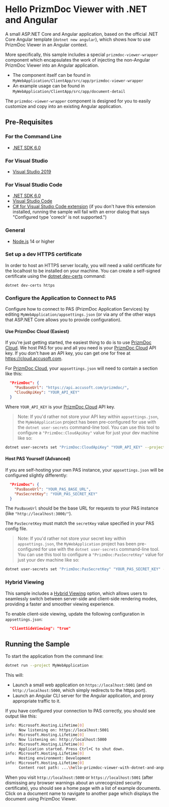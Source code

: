 # Hello PrizmDoc Viewer with .NET and Angular

A small ASP.NET Core and Angular application, based on the official .NET Core Angular template (`dotnet new angular`), which shows how to use PrizmDoc Viewer in an Angular context.

More specifically, this sample includes a special `prizmdoc-viewer-wrapper` component which encapsulates the work of injecting the non-Angular PrizmDoc Viewer into an Angular application.

- The component itself can be found in `MyWebApplication/ClientApp/src/app/prizmdoc-viewer-wrapper`
- An example usage can be found in `MyWebApplication/ClientApp/src/app/document-detail`

The `prizmdoc-viewer-wrapper` component is designed for you to easily customize and copy into an existing Angular application.

## Pre-Requisites

### For the Command Line

- [.NET SDK 6.0](https://dotnet.microsoft.com/download/dotnet/6.0)

### For Visual Studio

- [Visual Studio 2019](https://visualstudio.microsoft.com/downloads/)

### For Visual Studio Code

- [.NET SDK 6.0](https://dotnet.microsoft.com/download/dotnet/6.0)
- [Visual Studio Code](https://code.visualstudio.com/download)
- [C# for Visual Studio Code extension](https://marketplace.visualstudio.com/items?itemName=ms-vscode.csharp) (if you don't have this extension installed, running the sample will fail with an error dialog that says "Configured type 'coreclr' is not supported.")

### General

- [Node.js](https://nodejs.org/) 14 or higher

### Set up a dev HTTPS certificate

In order to host an HTTPS server locally, you will need a valid certificate for the localhost to be installed on your machine. You can create a self-signed certificate using the [dotnet dev-certs](https://learn.microsoft.com/en-us/dotnet/core/tools/dotnet-dev-certs) command:

```shell
dotnet dev-certs https
```

### Configure the Application to Connect to PAS

Configure how to connect to PAS (PrizmDoc Application Services) by editing `MyWebApplication/appsettings.json` (or via any of the other ways that ASP.NET Core allows you to provide configuration).

#### Use PrizmDoc Cloud (Easiest)

If you're just getting started, the easiest thing to do is to use [PrizmDoc Cloud](https://cloud.accusoft.com). We host PAS for you and all you need is your [PrizmDoc Cloud](https://cloud.accusoft.com) API key. If you don't have an API key, you can get one for free at <https://cloud.accusoft.com>.

For [PrizmDoc Cloud](https://cloud.accusoft.com), your `appsettings.json` will need to contain a section like this:

```json
  "PrizmDoc": {
    "PasBaseUrl": "https://api.accusoft.com/prizmdoc/",
    "CloudApiKey": "YOUR_API_KEY"
  }
```

Where `YOUR_API_KEY` is your [PrizmDoc Cloud](https://cloud.accusoft.com) API key.

> Note: If you'd rather not store your API key within `appsettings.json`, the `MyWebApplication` project has been pre-configured for use with the `dotnet user-secrets` command-line tool. You can use this tool to configure a `"PrizmDoc:CloudApiKey"` value for just your dev machine like so:

```sh
dotnet user-secrets set "PrizmDoc:CloudApiKey" "YOUR_API_KEY" --project MyWebApplication
```

#### Host PAS Yourself (Advanced)

If you are self-hosting your own PAS instance, your `appsettings.json` will be configured slightly differently:

```json
  "PrizmDoc": {
    "PasBaseUrl": "YOUR_PAS_BASE_URL",
    "PasSecretKey": "YOUR_PAS_SECRET_KEY"
  }
```

The `PasBaseUrl` should be the base URL for requests to your PAS instance (like `"http://localhost:3000/"`).

The `PasSecretKey` must match the `secretKey` value specified in your PAS config file.

> Note: If you'd rather not store your secret key within `appsettings.json`, the `MyWebApplication` project has been pre-configured for use with the `dotnet user-secrets` command-line tool. You can use this tool to configure a `"PrizmDoc:PasSecretKey"` value for just your dev machine like so:

```sh
dotnet user-secrets set "PrizmDoc:PasSecretKey" "YOUR_PAS_SECRET_KEY" --project MyWebApplication
```

### Hybrid Viewing

This sample includes a [Hybrid Viewing](https://help.accusoft.com/PrizmDoc/latest/HTML/client-side-pdf.html) option, which allows users to seamlessly switch between server-side and client-side rendering modes, providing a faster and smoother viewing experience.

To enable client-side viewing, update the following configuration in `appsettings.json`:

```json
  "ClientSideViewing": "true"
```

## Running the Sample

To start the application from the command line:

```sh
dotnet run --project MyWebApplication
```

This will:

- Launch a small web application on `https://localhost:5001` (and on
  `http://localhost:5000`, which simply redirects to the https port).
- Launch an Angular CLI server for the Angular application, and proxy
  appropriate traffic to it.

If you have configured your connection to PAS correctly, you should see output like this:

```sh
info: Microsoft.Hosting.Lifetime[0]
      Now listening on: https://localhost:5001
info: Microsoft.Hosting.Lifetime[0]
      Now listening on: http://localhost:5000
info: Microsoft.Hosting.Lifetime[0]
      Application started. Press Ctrl+C to shut down.
info: Microsoft.Hosting.Lifetime[0]
      Hosting environment: Development
info: Microsoft.Hosting.Lifetime[0]
      Content root path: ...\hello-prizmdoc-viewer-with-dotnet-and-angular\MyWebApplication
```

When you visit `http://localhost:5000` or `https://localhost:5001` (after
dismissing any browser warnings about an unrecognized security certificate), you
should see a home page with a list of example documents. Click on a document
name to navigate to another page which displays the document using PrizmDoc
Viewer.
